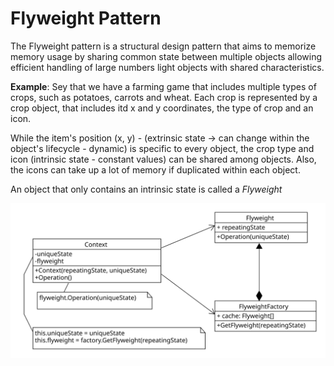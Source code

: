 # Flyweight Pattern
The Flyweight pattern is a structural design pattern that aims to memorize memory usage by sharing common state between multiple objects allowing efficient handling of large numbers light objects with shared characteristics.

**Example**: Sey that we have a farming game that includes multiple types of crops, such as potatoes, carrots and wheat. Each crop is represented by a crop object, that includes itd x and y coordinates, the type of crop and an icon. 

While the item's position (x, y) - (extrinsic state -> can change within the object's lifecycle - dynamic) is specific to every object, the crop type and icon (intrinsic state - constant values) can be shared among objects. Also, the icons can take up a lot of memory if duplicated within each object.

An object that only contains an intrinsic state is called a _Flyweight_

![Flyweight - UML](flyweight_uml.svg)